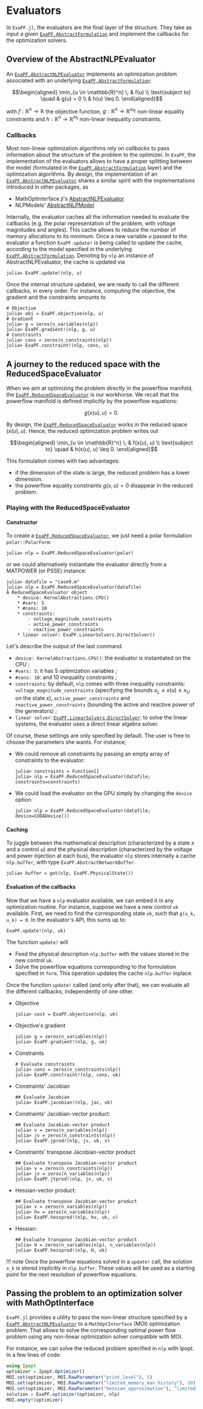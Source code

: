 # Evaluators

In `ExaPF.jl`, the evaluators are the final layer of the structure.
They take as input a given [`ExaPF.AbstractFormulation`](@ref) and implement the
callbacks for the optimization solvers.

## Overview of the AbstractNLPEvaluator

An [`ExaPF.AbstractNLPEvaluator`](@ref) implements an optimization problem
associated with an underlying [`ExaPF.AbstractFormulation`](@ref):
```math
\begin{aligned}
\min_{u \in \mathbb{R}^n} \;             & f(u)     \\
\text{subject to} \quad & g(u) = 0 \\
                        & h(u) \leq 0.
\end{aligned}
```
with $f: \mathbb{R}^n \to \mathbb{R}$ the objective function,
$g: \mathbb{R}^n \to \mathbb{R}^{m_E}$ non-linear equality constraints and
$h: \mathbb{R}^n \to \mathbb{R}^{m_I}$ non-linear inequality constraints.

### Callbacks

Most non-linear optimization algorithms rely on *callbacks* to pass
information about the structure of the problem to the optimizer.
In `ExaPF`, the implementation of the evaluators allows to have a proper splitting
between the model (formulated in the [`ExaPF.AbstractFormulation`](@ref) layer)
and the optimization algorithms. By design, the implementation
of an [`ExaPF.AbstractNLPEvaluator`](@ref) shares a similar spirit with the implementations
introduced in other packages, as

- MathOptInterface.jl's [AbstractNLPEvaluator](https://jump.dev/MathOptInterface.jl/stable/apireference/#MathOptInterface.AbstractNLPEvaluator)
- NLPModels' [AbstractNLPModel](https://juliasmoothoptimizers.github.io/NLPModels.jl/stable/api/#AbstractNLPModel-functions)

Internally, the evaluator caches all the information needed to evaluate
the callbacks (e.g. the polar representation of the problem, with voltage
magnitudes and angles). This cache allows to reduce the number of memory allocations to
its minimum.
Once a new variable $u$ passed to the evaluator
a function `ExaPF.update!` is being called to update the cache,
according to the model specified in the underlying [`ExaPF.AbstractFormulation`](@ref).
Denoting by `nlp` an instance of AbstractNLPEvaluator, the cache is
updated via
```julia-repl
julia> ExaPF.update!(nlp, u)
```

Once the internal structure updated, we are ready to call the different
callbacks, in every order. For instance, computing the objective, the
gradient and the constraints amounts to
```julia-repl
# Objective
julia> obj = ExaPF.objective(nlp, u)
# Gradient
julia> g = zeros(n_variables(nlp))
julia> ExaPF.gradient!(nlp, g, u)
# Constraints
julia> cons = zeros(n_constraints(nlp))
julia> ExaPF.constraint!(nlp, cons, u)

```


## A journey to the reduced space with the ReducedSpaceEvaluator

When we aim at optimizing the problem directly in the powerflow
manifold, the [`ExaPF.ReducedSpaceEvaluator`](@ref) is our workhorse.
We recall that the powerflow manifold is defined implicitly by the
powerflow equations:
```math
    g(x(u), u) = 0.
```
By design, the [`ExaPF.ReducedSpaceEvaluator`](@ref) works in the reduced
space $(x(u), u)$. Hence, the reduced optimization problem writes out
```math
\begin{aligned}
\min_{u \in \mathbb{R}^n} \; & f(x(u), u) \\
\text{subject to} \quad      & h(x(u), u) \leq 0.
\end{aligned}
```
This formulation comes with two advantages:

- if the dimension of the state is large, the reduced problem has
  a lower dimension.
- the powerflow equality constraints $g(x, u) = 0$ disappear in the reduced problem.


### Playing with the ReducedSpaceEvaluator

#### Constructor
To create a [`ExaPF.ReducedSpaceEvaluator`](@ref), we just need a polar formulation
`polar::PolarForm`:
```julia-repl
julia> nlp = ExaPF.ReducedSpaceEvaluator(polar)

```
or we could alternatively instantiate the evaluator directly from
a MATPOWER (or PSSE) instance:
```julia-repl
julia> datafile = "case9.m"
julia> nlp = ExaPF.ReducedSpaceEvaluator(datafile)
A ReducedSpaceEvaluator object
    * device: KernelAbstractions.CPU()
    * #vars: 5
    * #cons: 10
    * constraints:
        - voltage_magnitude_constraints
        - active_power_constraints
        - reactive_power_constraints
    * linear solver: ExaPF.LinearSolvers.DirectSolver()

```

Let's describe the output of the last command.

* `device: KernelAbstractions.CPU()`: the evaluator is instantiated on the CPU ;
* `#vars: 5`: it has 5 optimization variables ;
* `#cons: 10`: and 10 inequality constraints ;
* `constraints`: by default, `nlp` comes with three inequality constraints: `voltage_magnitude_constraints` (specifying the bounds $x_L \leq x(u) \leq x_U$ on the state $x$), `active_power_constraints` and `reactive_power_constraints` (bounding the active and reactive power of the generators) ;
* `linear solver`: [`ExaPF.LinearSolvers.DirectSolver`](@ref): to solve the linear systems, the evaluator uses a direct linear algebra solver.

Of course, these settings are only specified by default. The user is free
to choose the parameters she wants. For instance,

* We could remove all constraints by passing an empty array of constraints
  to the evaluator:
  ```julia-repl
  julia> constraints = Function[]
  julia> nlp = ExaPF.ReducedSpaceEvaluator(datafile; constraints=constraints)
  ```
* We could load the evaluator on the GPU simply by changing the `device` option:
  ```julia-repl
  julia> nlp = ExaPF.ReducedSpaceEvaluator(datafile; device=CUDADevice())
  ```



#### Caching

To juggle between the mathematical description (characterized
by a state $x$ and a control $u$) and the physical description (characterized
by the voltage and power injection at each bus), the evaluator `nlp`
stores internally a cache `nlp.buffer`, with type `ExaPF.AbstractNetworkBuffer`.
```julia-repl
julia> buffer = get(nlp, ExaPF.PhysicalState())
```

#### Evaluation of the callbacks

Now that we have a `nlp` evaluator available, we can embed it in any
optimization routine. For instance, suppose we have a new control `uk`
available. First, we need to find the corresponding state `xk`,
such that ``g(x_k, u_k) = 0``.
In the evaluator's API, this sums up to:
```julia-repl
ExaPF.update!(nlp, uk)

```
The function `update!` will
- Feed the physical description `nlp.buffer` with the values stored in the new control `uk`.
- Solve the powerflow equations corresponding to the formulation specified in `form`. This operation
  updates the cache `nlp.buffer` inplace.

Once the function `update!` called (and only after that), we can evaluate
all the different callbacks, independently of one other.

* Objective
  ```julia-repl
  julia> cost = ExaPF.objective(nlp, uk)
  ```
* Objective's gradient
  ```julia-repl
  julia> g = zeros(n_variables(nlp))
  julia> ExaPF.gradient!(nlp, g, uk)
  ```
* Constraints
  ```julia-repl
  # Evaluate constraints
  julia> cons = zeros(n_constraints(nlp))
  julia> ExaPF.constraint!(nlp, cons, uk)
  ```
* Constraints' Jacobian
  ```julia-repl
  ## Evaluate Jacobian
  julia> ExaPF.jacobian!(nlp, jac, uk)
  ```
* Constraints' Jacobian-vector product:
  ```julia-repl
  ## Evaluate Jacobian-vector product
  julia> v = zeros(n_variables(nlp))
  julia> jv = zeros(n_constraints(nlp))
  julia> ExaPF.jprod!(nlp, jv, uk, v)
  ```
* Constraints' transpose Jacobian-vector product
  ```julia-repl
  ## Evaluate transpose Jacobian-vector product
  julia> v = zeros(n_constraints(nlp))
  julia> jv = zeros(n_variables(nlp))
  julia> ExaPF.jtprod!(nlp, jv, uk, v)
  ```
* Hessian-vector product:
  ```julia-repl
  ## Evaluate transpose Jacobian-vector product
  julia> v = zeros(n_variables(nlp))
  julia> hv = zeros(n_variables(nlp))
  julia> ExaPF.hessprod!(nlp, hv, uk, v)
  ```
* Hessian:
  ```julia-repl
  ## Evaluate transpose Jacobian-vector product
  julia> H = zeros(n_variables(nlp), n_variables(nlp))
  julia> ExaPF.hessprod!(nlp, H, uk)
  ```

!!! note
    Once the powerflow equations solved in a `update!` call, the solution ``x_k`` is stored implicitly in `nlp.buffer`. These values will be used as a starting point for the next resolution of powerflow equations.

## Passing the problem to an optimization solver with MathOptInterface

`ExaPF.jl` provides a utility to pass the non-linear structure
specified by a [`ExaPF.AbstractNLPEvaluator`](@ref) to a `MathOptInterface` (MOI)
optimization problem. That allows to solve the corresponding
optimal power flow problem using any non-linear optimization solver compatible
with MOI.

For instance, we can solve the reduced problem specified
in `nlp` with Ipopt. In a few lines of code:

```julia
using Ipopt
optimizer = Ipopt.Optimizer()
MOI.set(optimizer, MOI.RawParameter("print_level"), 5)
MOI.set(optimizer, MOI.RawParameter("limited_memory_max_history"), 50)
MOI.set(optimizer, MOI.RawParameter("hessian_approximation"), "limited-memory")
solution = ExaPF.optimize!(optimizer, nlp)
MOI.empty!(optimizer)

```
